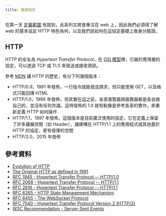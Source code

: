 ```yaml
---
title: 基礎協定
---
```


在第一天 [定義範圍](day01.md) 有提到，此系列文將會專注在 web 上，因此我們必須得了解 web 的基本協定 HTTP 特色為何，以及我們該如何在這協定基礎上做身分驗證。

## HTTP

HTTP 的全名為 *Hypertext Transfer Protocol*，在 [OSI 模型](https://en.wikipedia.org/wiki/OSI_model)裡，它屬於應用層的協定，可以透過 TCP 或 TLS 來發送或接收資訊。

參考 [MDN](https://developer.mozilla.org/en-US/docs/Web/HTTP/Basics_of_HTTP/Evolution_of_HTTP) 講 HTTP 的歷史，有分下列幾個版本：

* HTTP/0.9，1991 年發佈，一行指令就能發送請求，但只能使用 GET，以及格式只能回傳 HTML
* HTTP/1.0，1996 年發佈，但其實在這之前，各家瀏覽器與服務器都是各自做自己的，並沒有任何共識。這時發佈的 1.0 就有點像是參考各家的實作，來重新定義 HTTP 如何操作
* HTTP/1.1，1997 年發佈，這個版本是目前廣泛使用的協定，它在定義上保留了許多擴展空間（如 Header），讓建構在 HTTP/1.1 上的應用程式或其他基於 HTTP 的協定，更有發揮的空間
* HTTP/2.0，2015 年發佈

## 參考資料

* [Evolution of HTTP](https://medium.com/platform-engineer/evolution-of-http-69cfe6531ba0)
* [The Original HTTP as defined in 1991](https://www.w3.org/Protocols/HTTP/AsImplemented.html)
* [RFC 1945 - Hypertext Transfer Protocol -- HTTP/1.0](https://tools.ietf.org/html/rfc1945)
* [RFC 2068 - Hypertext Transfer Protocol -- HTTP/1.1](https://tools.ietf.org/html/rfc2068)
* [RFC 2616 - Hypertext Transfer Protocol -- HTTP/1.1](https://tools.ietf.org/html/rfc2616)
* [RFC 6265 - HTTP State Management Mechanism](https://tools.ietf.org/html/rfc6265)
* [RFC 6455 - The WebSocket Protocol](https://tools.ietf.org/html/rfc6455)
* [RFC 7540 - Hypertext Transfer Protocol Version 2 (HTTP/2)](https://tools.ietf.org/html/rfc7540)
* [W3C Recommendation - Server-Sent Events](https://www.w3.org/TR/eventsource/)